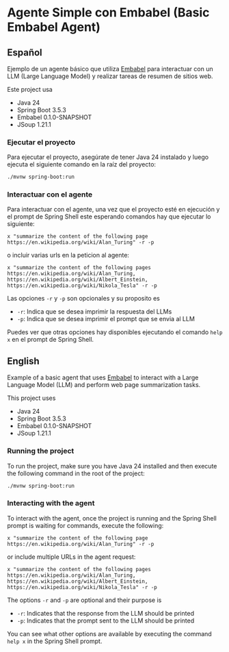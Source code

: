 # Agente Simple con Embabel (Basic Embabel Agent)

## Español

Ejemplo de un agente básico que utiliza [Embabel](https://github.com/embabel/embabel-agent) para interactuar con un LLM (Large Language Model) y realizar tareas de resumen de sitios web.

Este project usa
- Java 24
- Spring Boot 3.5.3
- Embabel 0.1.0-SNAPSHOT
- JSoup 1.21.1

### Ejecutar el proyecto

Para ejecutar el proyecto, asegúrate de tener Java 24 instalado y luego ejecuta el siguiente comando en la raíz del proyecto:

```bash
./mvnw spring-boot:run
```

### Interactuar con el agente

Para interactuar con el agente, una vez que el proyecto esté en ejecución y el prompt de Spring Shell este esperando comandos hay que ejecutar lo siguiente:

```
x "summarize the content of the following page https://en.wikipedia.org/wiki/Alan_Turing" -r -p
```

o incluir varias urls en la peticion al agente:

```
x "summarize the content of the following pages https://en.wikipedia.org/wiki/Alan_Turing, https://en.wikipedia.org/wiki/Albert_Einstein, https://en.wikipedia.org/wiki/Nikola_Tesla" -r -p
```

Las opciones `-r` y `-p` son opcionales y su proposito es 
- `-r`: Indica que se desea imprimir la respuesta del LLMs 
- `-p`: Indica que se desea imprimir el prompt que se envia al LLM

Puedes ver que otras opciones hay disponibles ejecutando el comando `help x` en el prompt de Spring Shell.


## English

Example of a basic agent that uses [Embabel](https://github.com/embabel/embabel-agent) to interact with a Large Language Model (LLM) and perform web page summarization tasks.

This project uses
- Java 24
- Spring Boot 3.5.3
- Embabel 0.1.0-SNAPSHOT
- JSoup 1.21.1

### Running the project

To run the project, make sure you have Java 24 installed and then execute the following command in the root of the project:

```bash
./mvnw spring-boot:run
```

### Interacting with the agent

To interact with the agent, once the project is running and the Spring Shell prompt is waiting for commands, execute the following:

```
x "summarize the content of the following page https://en.wikipedia.org/wiki/Alan_Turing" -r -p
```

or include multiple URLs in the agent request:

```
x "summarize the content of the following pages https://en.wikipedia.org/wiki/Alan_Turing, https://en.wikipedia.org/wiki/Albert_Einstein, https://en.wikipedia.org/wiki/Nikola_Tesla" -r -p
```

The options `-r` and `-p` are optional and their purpose is
- `-r`: Indicates that the response from the LLM should be printed
- `-p`: Indicates that the prompt sent to the LLM should be printed

You can see what other options are available by executing the command `help x` in the Spring Shell prompt.




